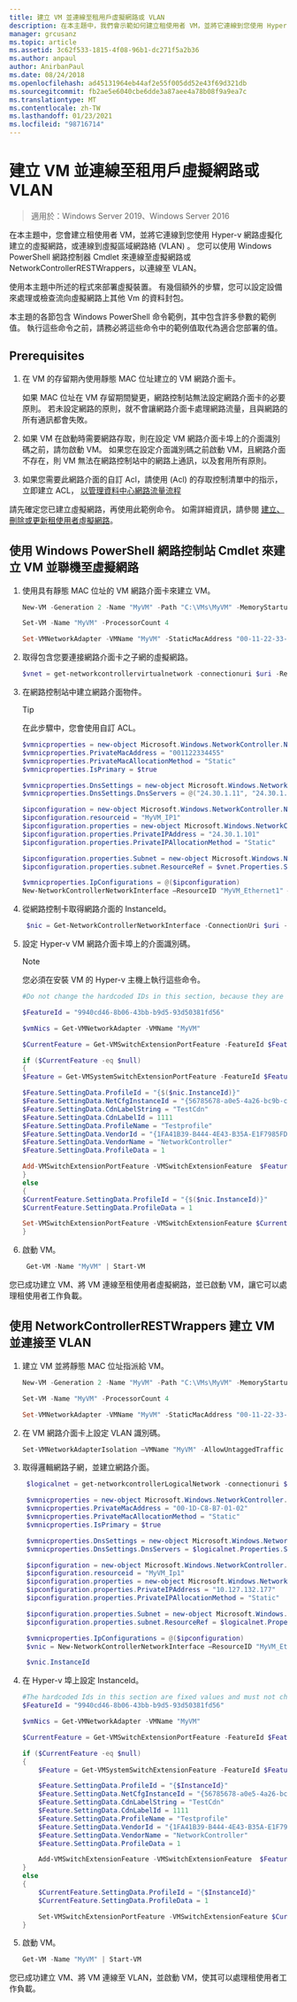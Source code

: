 ```yaml
---
title: 建立 VM 並連線至租用戶虛擬網路或 VLAN
description: 在本主題中，我們會示範如何建立租使用者 VM，並將它連線到您使用 Hyper-v 網路虛擬化建立的虛擬網路，或連線到虛擬區域網路絡 (VLAN) 。
manager: grcusanz
ms.topic: article
ms.assetid: 3c62f533-1815-4f08-96b1-dc271f5a2b36
ms.author: anpaul
author: AnirbanPaul
ms.date: 08/24/2018
ms.openlocfilehash: ad45131964eb44af2e55f005dd52e43f69d321db
ms.sourcegitcommit: fb2ae5e6040cbe6dde3a87aee4a78b08f9a9ea7c
ms.translationtype: MT
ms.contentlocale: zh-TW
ms.lasthandoff: 01/23/2021
ms.locfileid: "98716714"
---
```

# <a name="create-a-vm-and-connect-to-a-tenant-virtual-network-or-vlan"></a>建立 VM 並連線至租用戶虛擬網路或 VLAN

>適用於：Windows Server 2019、Windows Server 2016

在本主題中，您會建立租使用者 VM，並將它連線到您使用 Hyper-v 網路虛擬化建立的虛擬網路，或連線到虛擬區域網路絡 (VLAN) 。 您可以使用 Windows PowerShell 網路控制器 Cmdlet 來連線至虛擬網路或 NetworkControllerRESTWrappers，以連線至 VLAN。

使用本主題中所述的程式來部署虛擬裝置。 有幾個額外的步驟，您可以設定設備來處理或檢查流向虛擬網路上其他 Vm 的資料封包。

本主題的各節包含 Windows PowerShell 命令範例，其中包含許多參數的範例值。 執行這些命令之前，請務必將這些命令中的範例值取代為適合您部署的值。


## <a name="prerequisites"></a>Prerequisites

1. 在 VM 的存留期內使用靜態 MAC 位址建立的 VM 網路介面卡。<p>如果 MAC 位址在 VM 存留期間變更，網路控制站無法設定網路介面卡的必要原則。 若未設定網路的原則，就不會讓網路介面卡處理網路流量，且與網路的所有通訊都會失敗。

2. 如果 VM 在啟動時需要網路存取，則在設定 VM 網路介面卡埠上的介面識別碼之前，請勿啟動 VM。 如果您在設定介面識別碼之前啟動 VM，且網路介面不存在，則 VM 無法在網路控制站中的網路上通訊，以及套用所有原則。

3. 如果您需要此網路介面的自訂 Acl，請使用 (Acl) 的存取控制清單中的指示，立即建立 ACL， [以管理資料中心網路流量流程](./use-acls-for-traffic-flow.md)

請先確定您已建立虛擬網路，再使用此範例命令。 如需詳細資訊，請參閱 [建立、刪除或更新租使用者虛擬網路](./create,-delete,-or-update-tenant-virtual-networks.md)。

## <a name="create-a-vm-and-connect-to-a-virtual-network-by-using-the-windows-powershell-network-controller-cmdlets"></a>使用 Windows PowerShell 網路控制站 Cmdlet 來建立 VM 並聯機至虛擬網路


1. 使用具有靜態 MAC 位址的 VM 網路介面卡來建立 VM。

   ```PowerShell
   New-VM -Generation 2 -Name "MyVM" -Path "C:\VMs\MyVM" -MemoryStartupBytes 4GB -VHDPath "c:\VMs\MyVM\Virtual Hard Disks\WindowsServer2016.vhdx" -SwitchName "SDNvSwitch"

   Set-VM -Name "MyVM" -ProcessorCount 4

   Set-VMNetworkAdapter -VMName "MyVM" -StaticMacAddress "00-11-22-33-44-55"
   ```

2. 取得包含您要連接網路介面卡之子網的虛擬網路。

   ```Powershell
   $vnet = get-networkcontrollervirtualnetwork -connectionuri $uri -ResourceId "Contoso_WebTier"
   ```

3. 在網路控制站中建立網路介面物件。

   >[!TIP]
   >在此步驟中，您會使用自訂 ACL。

   ```PowerShell
   $vmnicproperties = new-object Microsoft.Windows.NetworkController.NetworkInterfaceProperties
   $vmnicproperties.PrivateMacAddress = "001122334455"
   $vmnicproperties.PrivateMacAllocationMethod = "Static"
   $vmnicproperties.IsPrimary = $true

   $vmnicproperties.DnsSettings = new-object Microsoft.Windows.NetworkController.NetworkInterfaceDnsSettings
   $vmnicproperties.DnsSettings.DnsServers = @("24.30.1.11", "24.30.1.12")

   $ipconfiguration = new-object Microsoft.Windows.NetworkController.NetworkInterfaceIpConfiguration
   $ipconfiguration.resourceid = "MyVM_IP1"
   $ipconfiguration.properties = new-object Microsoft.Windows.NetworkController.NetworkInterfaceIpConfigurationProperties
   $ipconfiguration.properties.PrivateIPAddress = "24.30.1.101"
   $ipconfiguration.properties.PrivateIPAllocationMethod = "Static"

   $ipconfiguration.properties.Subnet = new-object Microsoft.Windows.NetworkController.Subnet
   $ipconfiguration.properties.subnet.ResourceRef = $vnet.Properties.Subnets[0].ResourceRef

   $vmnicproperties.IpConfigurations = @($ipconfiguration)
   New-NetworkControllerNetworkInterface –ResourceID "MyVM_Ethernet1" –Properties $vmnicproperties –ConnectionUri $uri
   ```

4. 從網路控制卡取得網路介面的 InstanceId。

   ```PowerShell
    $nic = Get-NetworkControllerNetworkInterface -ConnectionUri $uri -ResourceId "MyVM-Ethernet1"
   ```

5. 設定 Hyper-v VM 網路介面卡埠上的介面識別碼。

   >[!NOTE]
   >您必須在安裝 VM 的 Hyper-v 主機上執行這些命令。

   ```PowerShell
   #Do not change the hardcoded IDs in this section, because they are fixed values and must not change.

   $FeatureId = "9940cd46-8b06-43bb-b9d5-93d50381fd56"

   $vmNics = Get-VMNetworkAdapter -VMName "MyVM"

   $CurrentFeature = Get-VMSwitchExtensionPortFeature -FeatureId $FeatureId -VMNetworkAdapter $vmNics

   if ($CurrentFeature -eq $null)
   {
   $Feature = Get-VMSystemSwitchExtensionPortFeature -FeatureId $FeatureId

   $Feature.SettingData.ProfileId = "{$($nic.InstanceId)}"
   $Feature.SettingData.NetCfgInstanceId = "{56785678-a0e5-4a26-bc9b-c0cba27311a3}"
   $Feature.SettingData.CdnLabelString = "TestCdn"
   $Feature.SettingData.CdnLabelId = 1111
   $Feature.SettingData.ProfileName = "Testprofile"
   $Feature.SettingData.VendorId = "{1FA41B39-B444-4E43-B35A-E1F7985FD548}"
   $Feature.SettingData.VendorName = "NetworkController"
   $Feature.SettingData.ProfileData = 1

   Add-VMSwitchExtensionPortFeature -VMSwitchExtensionFeature  $Feature -VMNetworkAdapter $vmNics
   }
   else
   {
   $CurrentFeature.SettingData.ProfileId = "{$($nic.InstanceId)}"
   $CurrentFeature.SettingData.ProfileData = 1

   Set-VMSwitchExtensionPortFeature -VMSwitchExtensionFeature $CurrentFeature  -VMNetworkAdapter $vmNic
   }
   ```

6. 啟動 VM。

   ```PowerShell
    Get-VM -Name "MyVM" | Start-VM
   ```

您已成功建立 VM、將 VM 連線至租使用者虛擬網路，並已啟動 VM，讓它可以處理租使用者工作負載。

## <a name="create-a-vm-and-connect-to-a-vlan-by-using-networkcontrollerrestwrappers"></a>使用 NetworkControllerRESTWrappers 建立 VM 並連接至 VLAN


1. 建立 VM 並將靜態 MAC 位址指派給 VM。

   ```PowerShell
   New-VM -Generation 2 -Name "MyVM" -Path "C:\VMs\MyVM" -MemoryStartupBytes 4GB -VHDPath "c:\VMs\MyVM\Virtual Hard Disks\WindowsServer2016.vhdx" -SwitchName "SDNvSwitch"

   Set-VM -Name "MyVM" -ProcessorCount 4

   Set-VMNetworkAdapter -VMName "MyVM" -StaticMacAddress "00-11-22-33-44-55"
   ```

2. 在 VM 網路介面卡上設定 VLAN 識別碼。

   ```PowerShell
   Set-VMNetworkAdapterIsolation –VMName "MyVM" -AllowUntaggedTraffic $true -IsolationMode VLAN -DefaultIsolationId 123
   ```

3. 取得邏輯網路子網，並建立網路介面。

   ```PowerShell
    $logicalnet = get-networkcontrollerLogicalNetwork -connectionuri $uri -ResourceId "00000000-2222-1111-9999-000000000002"

    $vmnicproperties = new-object Microsoft.Windows.NetworkController.NetworkInterfaceProperties
    $vmnicproperties.PrivateMacAddress = "00-1D-C8-B7-01-02"
    $vmnicproperties.PrivateMacAllocationMethod = "Static"
    $vmnicproperties.IsPrimary = $true

    $vmnicproperties.DnsSettings = new-object Microsoft.Windows.NetworkController.NetworkInterfaceDnsSettings
    $vmnicproperties.DnsSettings.DnsServers = $logicalnet.Properties.Subnets[0].DNSServers

    $ipconfiguration = new-object Microsoft.Windows.NetworkController.NetworkInterfaceIpConfiguration
    $ipconfiguration.resourceid = "MyVM_Ip1"
    $ipconfiguration.properties = new-object Microsoft.Windows.NetworkController.NetworkInterfaceIpConfigurationProperties
    $ipconfiguration.properties.PrivateIPAddress = "10.127.132.177"
    $ipconfiguration.properties.PrivateIPAllocationMethod = "Static"

    $ipconfiguration.properties.Subnet = new-object Microsoft.Windows.NetworkController.Subnet
    $ipconfiguration.properties.subnet.ResourceRef = $logicalnet.Properties.Subnets[0].ResourceRef

    $vmnicproperties.IpConfigurations = @($ipconfiguration)
    $vnic = New-NetworkControllerNetworkInterface –ResourceID "MyVM_Ethernet1" –Properties $vmnicproperties –ConnectionUri $uri

    $vnic.InstanceId
   ```

4. 在 Hyper-v 埠上設定 InstanceId。

   ```PowerShell
   #The hardcoded Ids in this section are fixed values and must not change.
   $FeatureId = "9940cd46-8b06-43bb-b9d5-93d50381fd56"

   $vmNics = Get-VMNetworkAdapter -VMName "MyVM"

   $CurrentFeature = Get-VMSwitchExtensionPortFeature -FeatureId $FeatureId -VMNetworkAdapter $vmNic

   if ($CurrentFeature -eq $null)
   {
       $Feature = Get-VMSystemSwitchExtensionFeature -FeatureId $FeatureId

       $Feature.SettingData.ProfileId = "{$InstanceId}"
       $Feature.SettingData.NetCfgInstanceId = "{56785678-a0e5-4a26-bc9b-c0cba27311a3}"
       $Feature.SettingData.CdnLabelString = "TestCdn"
       $Feature.SettingData.CdnLabelId = 1111
       $Feature.SettingData.ProfileName = "Testprofile"
       $Feature.SettingData.VendorId = "{1FA41B39-B444-4E43-B35A-E1F7985FD548}"
       $Feature.SettingData.VendorName = "NetworkController"
       $Feature.SettingData.ProfileData = 1

       Add-VMSwitchExtensionFeature -VMSwitchExtensionFeature  $Feature -VMNetworkAdapter $vmNic
   }
   else
   {
       $CurrentFeature.SettingData.ProfileId = "{$InstanceId}"
       $CurrentFeature.SettingData.ProfileData = 1

       Set-VMSwitchExtensionPortFeature -VMSwitchExtensionFeature $CurrentFeature  -VMNetworkAdapter $vmNic
   }
   ```

5. 啟動 VM。

   ```PowerShell
   Get-VM -Name "MyVM" | Start-VM
   ```

您已成功建立 VM、將 VM 連線至 VLAN，並啟動 VM，使其可以處理租使用者工作負載。